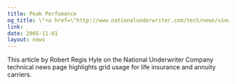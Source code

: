 ```yaml
---
title: Peak Perfomance
og_title: \"<a href=\"http://www.nationalunderwriter.com/tech/news/viewFeatures.asp?articleID=975\"> Peak Perfomance</a>\"
link: 
date: 2005-11-01
layout: news
---
```


 This article by Robert Regis Hyle on the National Underwriter Company technical news page highlights grid usage for life insurance and annuity carriers.  
